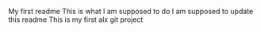 My first readme
This is what I am supposed to do I am supposed to update this readme
This is my first alx git project 

